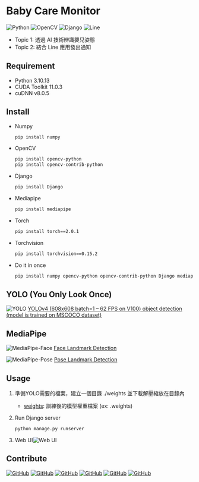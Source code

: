 # Baby Care Monitor

![Python](https://img.shields.io/badge/python-3670A0?style=for-the-badge&logo=python&logoColor=ffdd54) ![OpenCV](https://img.shields.io/badge/OpenCV-27338e?style=for-the-badge&logo=OpenCV&logoColor=white) ![Django](https://img.shields.io/badge/Django-092E20?style=for-the-badge&logo=django&logoColor=green) ![Line](https://img.shields.io/badge/Line-00C300?style=for-the-badge&logo=line&logoColor=white)

- Topic 1: 透過 AI 技術辨識嬰兒姿態
- Topic 2: 結合 Line 應用發出通知

## Requirement

- Python 3.10.13
- CUDA Toolkit 11.0.3
- cuDNN v8.0.5

## Install

- Numpy
  
  ```bash
  pip install numpy
  ```

- OpenCV

  ```bash
  pip install opencv-python
  pip install opencv-contrib-python
  ```

- Django

  ```bash
  pip install Django
  ```

- Mediapipe
  
  ```bash
  pip install mediapipe
  ```

- Torch
  
  ```bash
  pip install torch==2.0.1
  ```

- Torchvision

  ```bash
  pip install torchvision==0.15.2
  ```

- Do it in once

  ```bash
  pip install numpy opencv-python opencv-contrib-python Django mediapipe torch==2.0.1 torchvision==0.15.2
  ```

## YOLO (You Only Look Once)

![YOLO](https://miro.medium.com/v2/resize:fit:2792/format:webp/1*Co8xD0IWPaBiWr-Xfu38dw.jpeg) [YOLOv4 (608x608 batch=1 – 62 FPS on V100) object detection (model is trained on MSCOCO dataset)](https://alexeyab84.medium.com/yolov4-the-most-accurate-real-time-neural-network-on-ms-coco-dataset-73adfd3602fe)

## MediaPipe

![MediaPipe-Face](https://developers.google.com/static/mediapipe/images/solutions/examples/face_landmarker_720.png) [Face Landmark Detection](https://mediapipe-studio.webapps.google.com/demo/face_landmarker)

![MediaPipe-Pose](https://developers.google.com/static/mediapipe/images/solutions/examples/pose_detector_720.png) [Pose Landmark Detection](https://mediapipe-studio.webapps.google.com/demo/pose_landmarker)

## Usage

1. 準備YOLO需要的檔案，建立一個目錄 ./weights 並下載解壓縮放在目錄內

   - [weights](https://drive.google.com/drive/folders/1RxjkyTuoJ6ESHTZqOCaTNsD5cBGrgN4s?usp=drive_link): 訓練後的模型權重檔案 (ex: .weights)

2. Run Django server

   ```bash
   python manage.py runserver
   ```

3. Web UI![Web UI](./img/WebUI.png)

## Contribute

[![GitHub](https://badgen.net/badge/icon/YunTW?icon=github&label)](https://github.com/YunTW) [![GitHub](https://badgen.net/badge/icon/BradyFan?icon=github&label)](https://github.com/BradyFan) [![GitHub](https://badgen.net/badge/icon/BrianLiu?icon=github&label)](https://github.com/brianvan555) [![GitHub](https://badgen.net/badge/icon/Uricorn?icon=github&label)](https://github.com/Uricorn99) [![GitHub](https://badgen.net/badge/icon/IvanHsiao?icon=github&label)](https://github.com/IvanHsiao29) [![GitHub](https://badgen.net/badge/icon/Jelly?icon=github&label)](https://github.com/Jelley123)
